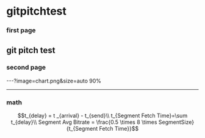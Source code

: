 # gitpitchtest

### first page

git pitch test
---

### second page

---?image=chart.png&size=auto 90%

---
### math

$$t_{delay} = t _{arrival} - t_{send}\\
t_{Segment Fetch Time}=\sum t_{delay}\\
Segment Avg Bitrate = \frac{0.5 \times 8  \times SegmentSize}{t_{Segment Fetch Time}}$$


